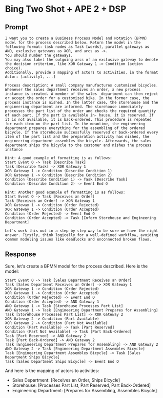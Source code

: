 # Bing Two Shot + APE 2 + DSP

## Prompt 

    I want you to create a Business Process Model and Notation (BPMN) model for the process described below. Return the model in the following format: task nodes as Task [words], parallel gateways as AND, exclusive gateways as XOR, and arcs as ->.
    You should number the gateways. 
    You may also label the outgoing arcs of an exclusive gateway to denote the decision criterion, like XOR Gateway 1 -> Condition (action choice). 
    Additionally, provide a mapping of actors to activities, in the format Actor: [activity1, ...]

    Process description: A small company manufactures customized bicycles. Whenever the sales department receives an order, a new process instance is created. A member of the sales  department can then reject or accept the order for a customized bike. In the former case, the process instance is nished. In the latter case, the storehouse and the engineering department are informed. The storehouse immediately processes the part list of the order and checks the required quantity of each part. If the part is available in- hause, it is reserved. If it is not available, it is back-ordered. This procedure is repeated for each item on the part list. In the meantime, the engineering department prepares everything for the assembling of the ordered bicycle. If the storehouse successfully reserved or back-ordered every item of the part list and the preparation activity has nished, the engineering department assembles the bicycle. Afterwards, the sales department ships the bicycle to the customer and nishes the process instance

    Hint: A good example of formatting is as follows:
    Start Event O -> Task [Describe Task]
    Task [Describe Task] -> XOR Gateway 1
    XOR Gateway 1 -> Condition (Describe Condition 1)
    XOR Gateway 1 -> Condition (Describe Condition 2)
    Condition (Describe Condition 1) -> Task [Describe Task]
    Condition (Describe Condition 2) -> Event End O

    Hint: Another good example of formatting is as follows:
    Start Event O -> Task [Receives an Order]
    Task [Receives an Order] -> XOR Gateway 1
    XOR Gateway 1 -> Condition (Order Rejected)
    XOR Gateway 1 -> Condition (Order Accepted)
    Condition (Order Rejected) -> Event End O
    Condition (Order Accepted) -> Task [Inform Storehouse and Engineering Department]

    Let’s work this out in a step by step way to be sure we have the right answer. Firstly, think logically for a well-defined workflow, avoiding common modeling issues like deadlocks and unconnected broken flows.

## Response
Sure, let's create a BPMN model for the process described. Here is the model:

```
Start Event O -> Task [Sales Department Receives an Order]
Task [Sales Department Receives an Order] -> XOR Gateway 1
XOR Gateway 1 -> Condition (Order Rejected)
XOR Gateway 1 -> Condition (Order Accepted)
Condition (Order Rejected) -> Event End O
Condition (Order Accepted) -> AND Gateway 1
AND Gateway 1 -> Task [Storehouse Processes Part List]
AND Gateway 1 -> Task [Engineering Department Prepares for Assembling]
Task [Storehouse Processes Part List] -> XOR Gateway 2
XOR Gateway 2 -> Condition (Part Available)
XOR Gateway 2 -> Condition (Part Not Available)
Condition (Part Available) -> Task [Part Reserved]
Condition (Part Not Available) -> Task [Part Back-Ordered]
Task [Part Reserved] -> AND Gateway 2
Task [Part Back-Ordered] -> AND Gateway 2
Task [Engineering Department Prepares for Assembling] -> AND Gateway 2
AND Gateway 2 -> Task [Engineering Department Assembles Bicycle]
Task [Engineering Department Assembles Bicycle] -> Task [Sales Department Ships Bicycle]
Task [Sales Department Ships Bicycle] -> Event End O
```

And here is the mapping of actors to activities:

- Sales Department: [Receives an Order, Ships Bicycle]
- Storehouse: [Processes Part List, Part Reserved, Part Back-Ordered]
- Engineering Department: [Prepares for Assembling, Assembles Bicycle]
